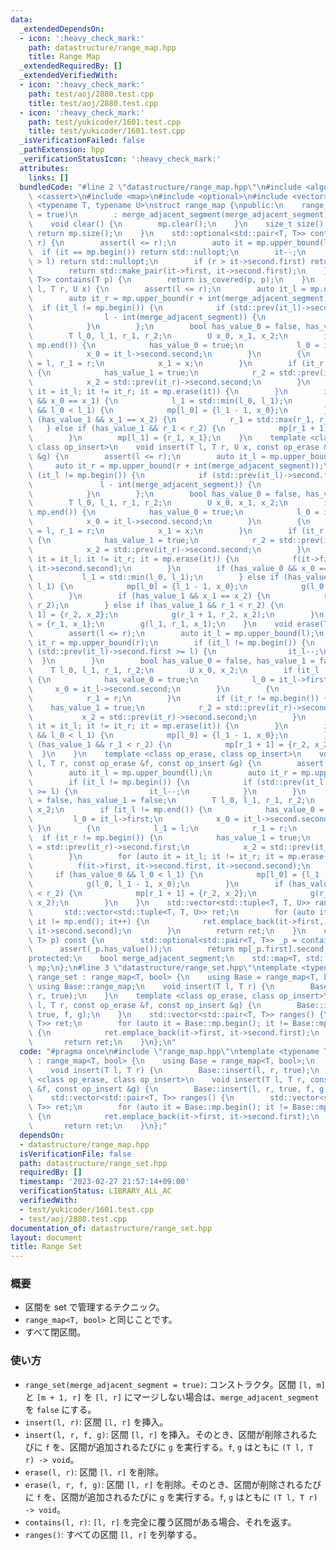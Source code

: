 ```yaml
---
data:
  _extendedDependsOn:
  - icon: ':heavy_check_mark:'
    path: datastructure/range_map.hpp
    title: Range Map
  _extendedRequiredBy: []
  _extendedVerifiedWith:
  - icon: ':heavy_check_mark:'
    path: test/aoj/2880.test.cpp
    title: test/aoj/2880.test.cpp
  - icon: ':heavy_check_mark:'
    path: test/yukicoder/1601.test.cpp
    title: test/yukicoder/1601.test.cpp
  _isVerificationFailed: false
  _pathExtension: hpp
  _verificationStatusIcon: ':heavy_check_mark:'
  attributes:
    links: []
  bundledCode: "#line 2 \"datastructure/range_map.hpp\"\n#include <algorithm>\n#include\
    \ <cassert>\n#include <map>\n#include <optional>\n#include <vector>\ntemplate\
    \ <typename T, typename U>\nstruct range_map {\npublic:\n    range_map(bool merge_adjacent_segment\
    \ = true)\n        : merge_adjacent_segment(merge_adjacent_segment) {\n    }\n\
    \    void clear() {\n        mp.clear();\n    }\n    size_t size() {\n       \
    \ return mp.size();\n    }\n    std::optional<std::pair<T, T>> contains(T l, T\
    \ r) {\n        assert(l <= r);\n        auto it = mp.upper_bound(l);\n      \
    \  if (it == mp.begin()) return std::nullopt;\n        it--;\n        if (it->first\
    \ > l) return std::nullopt;\n        if (r > it->second.first) return std::nullopt;\n\
    \        return std::make_pair(it->first, it->second.first);\n    }\n    std::optional<std::pair<T,\
    \ T>> contains(T p) {\n        return is_covered(p, p);\n    }\n    void insert(T\
    \ l, T r, U x) {\n        assert(l <= r);\n        auto it_l = mp.upper_bound(l);\n\
    \        auto it_r = mp.upper_bound(r + int(merge_adjacent_segment));\n      \
    \  if (it_l != mp.begin()) {\n            if (std::prev(it_l)->second.first >=\n\
    \                l - int(merge_adjacent_segment)) {\n                it_l--;\n\
    \            }\n        };\n        bool has_value_0 = false, has_value_1 = false;\n\
    \        T l_0, l_1, r_1, r_2;\n        U x_0, x_1, x_2;\n        if (it_l !=\
    \ mp.end()) {\n            has_value_0 = true;\n            l_0 = it_l->first;\n\
    \            x_0 = it_l->second.second;\n        }\n        {\n            l_1\
    \ = l, r_1 = r;\n            x_1 = x;\n        }\n        if (it_r != mp.begin())\
    \ {\n            has_value_1 = true;\n            r_2 = std::prev(it_r)->second.first;\n\
    \            x_2 = std::prev(it_r)->second.second;\n        }\n        for (auto\
    \ it = it_l; it != it_r; it = mp.erase(it)) {\n        }\n        if (has_value_0\
    \ && x_0 == x_1) {\n            l_1 = std::min(l_0, l_1);\n        } else if (has_value_0\
    \ && l_0 < l_1) {\n            mp[l_0] = {l_1 - 1, x_0};\n        }\n        if\
    \ (has_value_1 && x_1 == x_2) {\n            r_1 = std::max(r_1, r_2);\n     \
    \   } else if (has_value_1 && r_1 < r_2) {\n            mp[r_1 + 1] = {r_2, x_2};\n\
    \        }\n        mp[l_1] = {r_1, x_1};\n    }\n    template <class op_erase,\
    \ class op_insert>\n    void insert(T l, T r, U x, const op_erase &f, const op_insert\
    \ &g) {\n        assert(l <= r);\n        auto it_l = mp.upper_bound(l);\n   \
    \     auto it_r = mp.upper_bound(r + int(merge_adjacent_segment));\n        if\
    \ (it_l != mp.begin()) {\n            if (std::prev(it_l)->second.first >=\n \
    \               l - int(merge_adjacent_segment)) {\n                it_l--;\n\
    \            }\n        };\n        bool has_value_0 = false, has_value_1 = false;\n\
    \        T l_0, l_1, r_1, r_2;\n        U x_0, x_1, x_2;\n        if (it_l !=\
    \ mp.end()) {\n            has_value_0 = true;\n            l_0 = it_l->first;\n\
    \            x_0 = it_l->second.second;\n        }\n        {\n            l_1\
    \ = l, r_1 = r;\n            x_1 = x;\n        }\n        if (it_r != mp.begin())\
    \ {\n            has_value_1 = true;\n            r_2 = std::prev(it_r)->second.first;\n\
    \            x_2 = std::prev(it_r)->second.second;\n        }\n        for (auto\
    \ it = it_l; it != it_r; it = mp.erase(it)) {\n            f(it->first, it->second.first,\
    \ it->second.second);\n        }\n        if (has_value_0 && x_0 == x_1) {\n \
    \           l_1 = std::min(l_0, l_1);\n        } else if (has_value_0 && l_0 <\
    \ l_1) {\n            mp[l_0] = {l_1 - 1, x_0};\n            g(l_0, l_1 - 1, x_0);\n\
    \        }\n        if (has_value_1 && x_1 == x_2) {\n            r_1 = std::max(r_1,\
    \ r_2);\n        } else if (has_value_1 && r_1 < r_2) {\n            mp[r_1 +\
    \ 1] = {r_2, x_2};\n            g(r_1 + 1, r_2, x_2);\n        }\n        mp[l_1]\
    \ = {r_1, x_1};\n        g(l_1, r_1, x_1);\n    }\n    void erase(T l, T r) {\n\
    \        assert(l <= r);\n        auto it_l = mp.upper_bound(l);\n        auto\
    \ it_r = mp.upper_bound(r);\n        if (it_l != mp.begin()) {\n            if\
    \ (std::prev(it_l)->second.first >= l) {\n                it_l--;\n          \
    \  }\n        }\n        bool has_value_0 = false, has_value_1 = false;\n    \
    \    T l_0, l_1, r_1, r_2;\n        U x_0, x_2;\n        if (it_l != mp.end())\
    \ {\n            has_value_0 = true;\n            l_0 = it_l->first;\n       \
    \     x_0 = it_l->second.second;\n        }\n        {\n            l_1 = l;\n\
    \            r_1 = r;\n        }\n        if (it_r != mp.begin()) {\n        \
    \    has_value_1 = true;\n            r_2 = std::prev(it_r)->second.first;\n \
    \           x_2 = std::prev(it_r)->second.second;\n        }\n        for (auto\
    \ it = it_l; it != it_r; it = mp.erase(it)) {\n        }\n        if (has_value_0\
    \ && l_0 < l_1) {\n            mp[l_0] = {l_1 - 1, x_0};\n        }\n        if\
    \ (has_value_1 && r_1 < r_2) {\n            mp[r_1 + 1] = {r_2, x_2};\n      \
    \  }\n    }\n    template <class op_erase, class op_insert>\n    void erase(T\
    \ l, T r, const op_erase &f, const op_insert &g) {\n        assert(l <= r);\n\
    \        auto it_l = mp.upper_bound(l);\n        auto it_r = mp.upper_bound(r);\n\
    \        if (it_l != mp.begin()) {\n            if (std::prev(it_l)->second.first\
    \ >= l) {\n                it_l--;\n            }\n        }\n        bool has_value_0\
    \ = false, has_value_1 = false;\n        T l_0, l_1, r_1, r_2;\n        U x_0,\
    \ x_2;\n        if (it_l != mp.end()) {\n            has_value_0 = true;\n   \
    \         l_0 = it_l->first;\n            x_0 = it_l->second.second;\n       \
    \ }\n        {\n            l_1 = l;\n            r_1 = r;\n        }\n      \
    \  if (it_r != mp.begin()) {\n            has_value_1 = true;\n            r_2\
    \ = std::prev(it_r)->second.first;\n            x_2 = std::prev(it_r)->second.second;\n\
    \        }\n        for (auto it = it_l; it != it_r; it = mp.erase(it)) {\n  \
    \          f(it->first, it->second.first, it->second.second);\n        }\n   \
    \     if (has_value_0 && l_0 < l_1) {\n            mp[l_0] = {l_1 - 1, x_0};\n\
    \            g(l_0, l_1 - 1, x_0);\n        }\n        if (has_value_1 && r_1\
    \ < r_2) {\n            mp[r_1 + 1] = {r_2, x_2};\n            g(r_1 + 1, r_2,\
    \ x_2);\n        }\n    }\n    std::vector<std::tuple<T, T, U>> ranges() {\n \
    \       std::vector<std::tuple<T, T, U>> ret;\n        for (auto it = mp.begin();\
    \ it != mp.end(); it++) {\n            ret.emplace_back(it->first, it->second.first,\
    \ it->second.second);\n        }\n        return ret;\n    }\n    const U &operator[](std::pair<T,\
    \ T> p) const {\n        std::optional<std::pair<T, T>> _p = contains(p);\n  \
    \      assert(_p.has_value());\n        return mp[_p.first].second;\n    }\n\n\
    protected:\n    bool merge_adjacent_segment;\n    std::map<T, std::pair<T, U>>\
    \ mp;\n};\n#line 3 \"datastructure/range_set.hpp\"\ntemplate <typename T>\nstruct\
    \ range_set : range_map<T, bool> {\n    using Base = range_map<T, bool>;\n   \
    \ using Base::range_map;\n    void insert(T l, T r) {\n        Base::insert(l,\
    \ r, true);\n    }\n    template <class op_erase, class op_insert>\n    void insert(T\
    \ l, T r, const op_erase &f, const op_insert &g) {\n        Base::insert(l, r,\
    \ true, f, g);\n    }\n    std::vector<std::pair<T, T>> ranges() {\n        std::vector<std::pair<T,\
    \ T>> ret;\n        for (auto it = Base::mp.begin(); it != Base::mp.end(); it++)\
    \ {\n            ret.emplace_back(it->first, it->second.first);\n        }\n \
    \       return ret;\n    }\n};\n"
  code: "#pragma once\n#include \"range_map.hpp\"\ntemplate <typename T>\nstruct range_set\
    \ : range_map<T, bool> {\n    using Base = range_map<T, bool>;\n    using Base::range_map;\n\
    \    void insert(T l, T r) {\n        Base::insert(l, r, true);\n    }\n    template\
    \ <class op_erase, class op_insert>\n    void insert(T l, T r, const op_erase\
    \ &f, const op_insert &g) {\n        Base::insert(l, r, true, f, g);\n    }\n\
    \    std::vector<std::pair<T, T>> ranges() {\n        std::vector<std::pair<T,\
    \ T>> ret;\n        for (auto it = Base::mp.begin(); it != Base::mp.end(); it++)\
    \ {\n            ret.emplace_back(it->first, it->second.first);\n        }\n \
    \       return ret;\n    }\n};"
  dependsOn:
  - datastructure/range_map.hpp
  isVerificationFile: false
  path: datastructure/range_set.hpp
  requiredBy: []
  timestamp: '2023-02-27 21:57:14+09:00'
  verificationStatus: LIBRARY_ALL_AC
  verifiedWith:
  - test/yukicoder/1601.test.cpp
  - test/aoj/2880.test.cpp
documentation_of: datastructure/range_set.hpp
layout: document
title: Range Set
---
```


### 概要
- 区間を set で管理するテクニック。
- `range_map<T, bool>` と同じことです。
- すべて閉区間。
  
### 使い方
- `range_set(merge_adjacent_segment = true)`: コンストラクタ。区間 `[l, m]` と `[m + 1, r]` を `[l, r]` にマージしない場合は、`merge_adjacent_segment` を `false` にする。
- `insert(l, r)`: 区間 `[l, r]` を挿入。
- `insert(l, r, f, g)`: 区間 `[l, r]` を挿入。そのとき、区間が削除されるたびに `f` を、区間が追加されるたびに `g` を実行する。`f`, `g` はともに `(T l, T r) -> void`。
- `erase(l, r)`: 区間 `[l, r]` を削除。
- `erase(l, r, f, g)`: 区間 `[l, r]` を削除。そのとき、区間が削除されるたびに `f` を、区間が追加されるたびに `g` を実行する。`f`, `g` はともに `(T l, T r) -> void`。
- `contains(l, r)`: `[l, r]` を完全に覆う区間がある場合、それを返す。
- `ranges()`: すべての区間 `[l, r]` を列挙する。